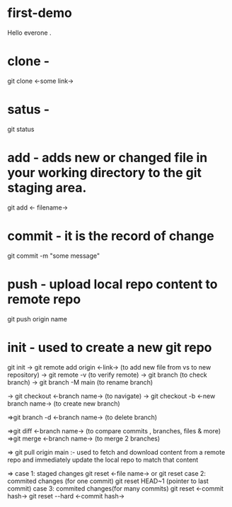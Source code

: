 # first-demo
Hello everone .
# clone - 
git clone <-some link->
# satus -
git status
# add - adds new or changed file in your working directory to the git staging area.
git add <- filename->
# commit - it is the record of change
git commit -m "some message"
# push - upload local repo content to remote repo
git push origin name
# init - used to create a new git repo
git init
-> git remote add origin <-link-> (to add new file from vs to new repository)
-> git remote -v (to verify remote)
-> git branch (to check branch)
-> git branch -M main (to rename branch)

-> git checkout <-branch name-> (to navigate)
-> git checkout -b <-new branch name-> (to create new branch)

=>git branch -d <-branch name-> (to delete branch)

=>git diff <-branch name-> (to compare commits , branches, files & more)
=>git merge <-branch name-> (to merge 2 branches)

=> git pull origin main :- used to fetch and download content from a remote repo and immediately update the local repo to match that content

=> case 1: staged changes
           git reset <-file name-> or git reset
   case 2: commited changes (for one commit)
           git reset HEAD~1 (pointer to last commit)
   case 3: commited changes(for many commits)
           git reset <-commit hash->
           git reset --hard <-commit hash->
          
   